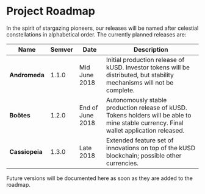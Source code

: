 # Project Roadmap

In the spirit of stargazing pioneers, our releases will be named after
celestial constellations in alphabetical order. The currently planned
releases are:

| Name            | Semver | Date             | Description                                                                                                                             |
| --------------- | ------ | ---------------- | --------------------------------------------------------------------------------------------------------------------------------------- |
| **Andromeda**   | 1.1.0  | Mid June 2018    | Initial production release of kUSD. Investor tokens will be distributed, but stability mechanisms will not be complete.                 |
| **Bo&ouml;tes** | 1.2.0  | End of June 2018 | Autonomously stable production release of kUSD. Tokens holders will be able to mine stable currency. Final wallet application released. |
| **Cassiopeia**  | 1.3.0  | Late 2018        | Extended feature set of innovations on top of the kUSD blockchain; possible other currencies.                                           |

Future versions will be documented here as soon as they are added to the
roadmap.

</br></br>
